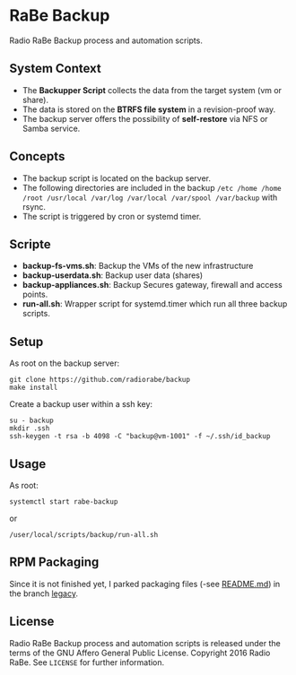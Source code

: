# RaBe Backup

Radio RaBe Backup process and automation scripts.

## System Context

* The **Backupper Script** collects the data from the target system (vm or share).
* The data is stored on the **BTRFS file system** in a revision-proof way.
* The backup server offers the possibility of **self-restore** via NFS or Samba service.


## Concepts

* The backup script is located on the backup server.
* The following directories are included in the backup
  `/etc /home /home /root /usr/local /var/log /var/local /var/spool /var/backup` with rsync.
* The script is triggered by cron or systemd timer.

## Scripte

* **backup-fs-vms.sh**: Backup the VMs of the new infrastructure
* **backup-userdata.sh**: Backup user data (shares)
* **backup-appliances.sh**: Backup Secures gateway, firewall and access points.
* **run-all.sh**: Wrapper script for systemd.timer which run all three backup scripts.

## Setup

As root on the backup server:

	git clone https://github.com/radiorabe/backup
	make install

Create a backup user within a ssh key:

	su - backup
	mkdir .ssh
	ssh-keygen -t rsa -b 4098 -C "backup@vm-1001" -f ~/.ssh/id_backup

## Usage

As root:

	systemctl start rabe-backup

or

	/user/local/scripts/backup/run-all.sh

## RPM Packaging

Since it is not finished yet, I parked packaging files (-see
[README.md](https://github.com/radiorabe/backup/blob/legacy/README.md)) in the
branch [legacy](https://github.com/radiorabe/backup/tree/legacy).

## License

Radio RaBe Backup process and automation scripts is released under the terms of the
GNU Affero General Public License.
Copyright 2016 Radio RaBe.
See `LICENSE` for further information.

